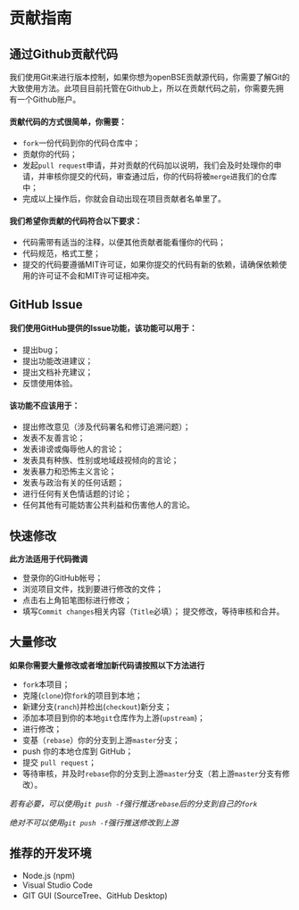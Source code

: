 # 贡献指南
## 通过Github贡献代码
我们使用Git来进行版本控制，如果你想为openBSE贡献源代码，你需要了解Git的大致使用方法。此项目目前托管在Github上，所以在贡献代码之前，你需要先拥有一个Github账户。

#### 贡献代码的方式很简单，你需要：
* `fork`一份代码到你的代码仓库中；
* 贡献你的代码；
* 发起`pull request`申请，并对贡献的代码加以说明，我们会及时处理你的申请，并审核你提交的代码，审查通过后，你的代码将被`merge`进我们的仓库中；
* 完成以上操作后，你就会自动出现在项目贡献者名单里了。

#### 我们希望你贡献的代码符合以下要求：
* 代码需带有适当的注释，以便其他贡献者能看懂你的代码；
* 代码规范，格式工整；
* 提交的代码要遵循MIT许可证，如果你提交的代码有新的依赖，请确保依赖使用的许可证不会和MIT许可证相冲突。

## GitHub Issue
#### 我们使用GitHub提供的Issue功能，该功能可以用于：
* 提出bug；
* 提出功能改进建议；
* 提出文档补充建议；
* 反馈使用体验。

#### 该功能不应该用于：
* 提出修改意见（涉及代码署名和修订追溯问题）；
* 发表不友善言论；
* 发表诽谤或侮辱他人的言论；
* 发表具有种族、性别或地域歧视倾向的言论；
* 发表暴力和恐怖主义言论；
* 发表与政治有关的任何话题；
* 进行任何有关色情话题的讨论；
* 任何其他有可能妨害公共利益和伤害他人的言论。

## 快速修改
**此方法适用于代码微调**
* 登录你的GitHub帐号；
* 浏览项目文件，找到要进行修改的文件；
* 点击右上角铅笔图标进行修改；
* 填写`Commit changes`相关内容（`Title`必填）；
提交修改，等待审核和合并。

## 大量修改
**如果你需要大量修改或者增加新代码请按照以下方法进行**
* `fork`本项目；
* 克隆(`clone`)你`fork`的项目到本地；
* 新建分支(`ranch`)并检出(`checkout`)新分支；
* 添加本项目到你的本地`git`仓库作为上游(`upstream`)；
* 进行修改；
* 变基（`rebase`）你的分支到上游`master`分支；
* push 你的本地仓库到 GitHub；
* 提交 `pull request`；
* 等待审核，并及时`rebase`你的分支到上游`master`分支（若上游`master`分支有修改）。

*若有必要，可以使用`git push -f`强行推送`rebase`后的分支到自己的`fork`*

*绝对不可以使用`git push -f`强行推送修改到上游*

## 推荐的开发环境
* Node.js (npm)
* Visual Studio Code
* GIT GUI (SourceTree、GitHub Desktop)
